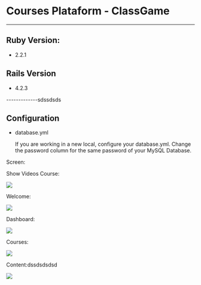 # Courses Plataform - ClassGame #
-------------
## Ruby Version: ##
* 2.2.1
## Rails Version ##
* 4.2.3

-------------sdssdsds

## Configuration ##

* database.yml

  If you are working in a new local, configure your database.yml. Change the password column for the same password of your MySQL Database.

Screen:

Show Videos Course:

![](https://media.giphy.com/media/oHIi0LMnvoube/giphy.gif)

Welcome:

![](https://raw.githubusercontent.com/classgame/classgame/develop/real-images/welcome.jpg)

Dashboard:

![](https://raw.githubusercontent.com/classgame/classgame/develop/real-images/Dashboard.jpg)

Courses:

![](https://raw.githubusercontent.com/classgame/classgame/develop/real-images/courses.jpg)

Content:dssdsdsdsd

![](https://raw.githubusercontent.com/classgame/classgame/develop/real-images/conteudos.jpg)


